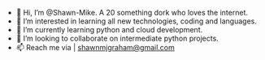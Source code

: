 - 👋 Hi, I’m @Shawn-Mike. A 20 something dork who loves the internet. 
- 👀 I’m interested in learning all new technologies, coding and languages. 
- 🌱 I’m currently learning python and cloud development. 
- 💞️ I’m looking to collaborate on intermediate python projects. 
- 📫 Reach me via | shawnmjgraham@gmail.com

<!---
Shawn-Mike/Shawn-Mike is a ✨ special ✨ repository because its `README.md` (this file) appears on your GitHub profile.
You can click the Preview link to take a look at your changes.
--->
